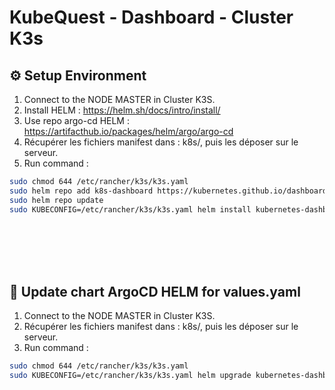 # KubeQuest - Dashboard - Cluster K3s

## ⚙ Setup Environment
1. Connect to the NODE MASTER in Cluster K3S.
2. Install HELM : https://helm.sh/docs/intro/install/
3. Use repo argo-cd HELM : https://artifacthub.io/packages/helm/argo/argo-cd
4. Récupérer les fichiers manifest dans : k8s/, puis les déposer sur le serveur.
5. Run command :
```bash
sudo chmod 644 /etc/rancher/k3s/k3s.yaml
sudo helm repo add k8s-dashboard https://kubernetes.github.io/dashboard
sudo helm repo update
sudo KUBECONFIG=/etc/rancher/k3s/k3s.yaml helm install kubernetes-dashboard k8s-dashboard/kubernetes-dashboard --version 7.13.0 --namespace kubernetes-dashboard --create-namespace --set app.ingress.enabled=false --set nginx.enabled=false --set cert-manager.enabled=false
```

<br /><br /><br /><br />


## 🚀 Update chart ArgoCD HELM for values.yaml
1. Connect to the NODE MASTER in Cluster K3S.
2. Récupérer les fichiers manifest dans : k8s/, puis les déposer sur le serveur.
3. Run command :
```bash
sudo chmod 644 /etc/rancher/k3s/k3s.yaml
sudo KUBECONFIG=/etc/rancher/k3s/k3s.yaml helm upgrade kubernetes-dashboard k8s-dashboard/kubernetes-dashboard --namespace kubernetes-dashboard
```
